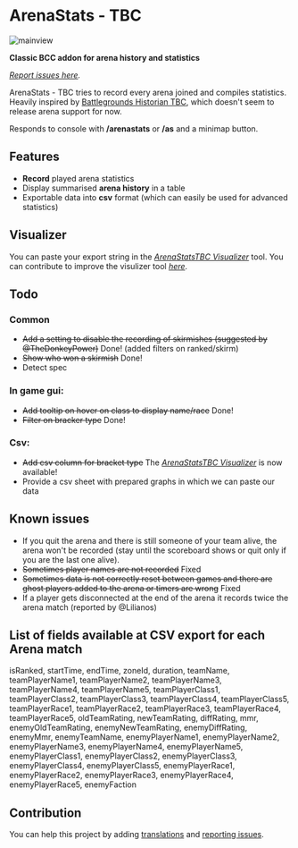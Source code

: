 # ArenaStats - TBC

![mainview](https://user-images.githubusercontent.com/15311371/172021323-7586d64c-5d2d-4fcb-b2f8-375cf8e33f1f.png)

**Classic BCC addon for arena history and statistics**

_[Report issues here](https://github.com/denishamann/ArenaStatsTBC/issues)._

ArenaStats - TBC tries to record every arena joined and compiles statistics.
Heavily inspired by [Battlegrounds Historian TBC](https://www.curseforge.com/wow/addons/bghistorian-tbc), which doesn't seem to release arena support for now.

Responds to console with **/arenastats** or **/as** and a minimap button.

## Features

- **Record** played arena statistics
- Display summarised **arena history** in a table
- Exportable data into **csv** format (which can easily be used for advanced statistics)

## Visualizer

You can paste your export string in the _[ArenaStatsTBC Visualizer](https://denishamann.github.io/arena-stats-tbc-visualizer/)_ tool.
You can contribute to improve the visulizer tool _[here](https://github.com/denishamann/arena-stats-tbc-visualizer)_. 

## Todo

### Common

- ~~Add a setting to disable the recording of skirmishes (suggested by @TheDonkeyPower)~~ Done! (added filters on ranked/skirm)
- ~~Show who won a skirmish~~ Done!
- Detect spec

### In game gui:
- ~~Add tooltip on hover on class to display name/race~~ Done!
- ~~Filter on bracker type~~ Done!

### Csv:
- ~~Add csv column for bracket type~~ The _[ArenaStatsTBC Visualizer](https://denishamann.github.io/arena-stats-tbc-visualizer/)_ is now available!
- Provide a csv sheet with prepared graphs in which we can paste our data


## Known issues

- If you quit the arena and there is still someone of your team alive, the arena won't be recorded (stay until the scoreboard shows or quit only if you are the last one alive).
- ~~Sometimes player names are not recorded~~ Fixed
- ~~Sometimes data is not correctly reset between games and there are ghost players added to the arena or timers are wrong~~ Fixed
- If a player gets disconnected at the end of the arena it records twice the arena match (reported by @Lilianos)

## List of fields available at CSV export for each Arena match
isRanked, startTime, endTime, zoneId, duration, teamName, teamPlayerName1, teamPlayerName2, teamPlayerName3, teamPlayerName4, teamPlayerName5, teamPlayerClass1, teamPlayerClass2, teamPlayerClass3, teamPlayerClass4, teamPlayerClass5, teamPlayerRace1, teamPlayerRace2, teamPlayerRace3, teamPlayerRace4, teamPlayerRace5, oldTeamRating, newTeamRating, diffRating, mmr, enemyOldTeamRating, enemyNewTeamRating, enemyDiffRating, enemyMmr, enemyTeamName, enemyPlayerName1, enemyPlayerName2, enemyPlayerName3, enemyPlayerName4, enemyPlayerName5, enemyPlayerClass1, enemyPlayerClass2, enemyPlayerClass3, enemyPlayerClass4, enemyPlayerClass5, enemyPlayerRace1, enemyPlayerRace2, enemyPlayerRace3, enemyPlayerRace4, enemyPlayerRace5, enemyFaction

## Contribution

You can help this project by adding [translations](https://www.curseforge.com/wow/addons/arenastats-tbc/localization) and [reporting issues](https://github.com/denishamann/ArenaStatsTBC/issues).
